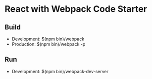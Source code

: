 # React with Webpack Code Starter

## Build

+ Development: $(npm bin)/webpack
+ Production: $(npm bin)/webpack -p

## Run

+ Development: $(npm bin)/webpack-dev-server
